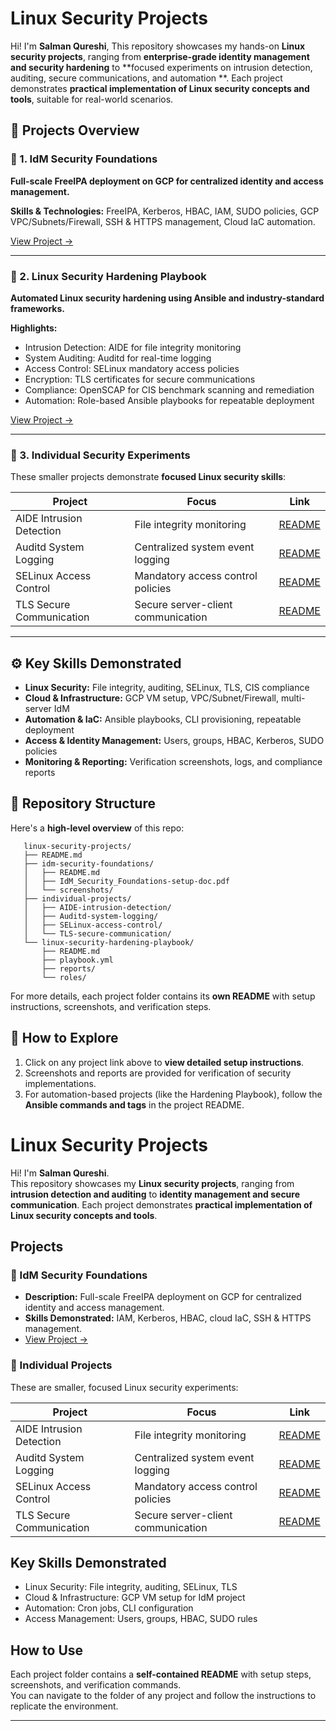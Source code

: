 
# Linux Security Projects

Hi! I'm **Salman Qureshi**, This repository showcases my hands-on **Linux security projects**, ranging from **enterprise-grade identity management and security hardening** to **focused experiments on intrusion detection, auditing, secure communications, and automation **. Each project demonstrates **practical implementation of Linux security concepts and tools**, suitable for real-world scenarios.

## 📂 Projects Overview

### 🔹 1. IdM Security Foundations
**Full-scale FreeIPA deployment on GCP for centralized identity and access management.**

**Skills & Technologies:** FreeIPA, Kerberos, HBAC, IAM, SUDO policies, GCP VPC/Subnets/Firewall, SSH & HTTPS management, Cloud IaC automation.

[View Project →](idm-security-foundations/README.md)

---

### 🔹 2. Linux Security Hardening Playbook
**Automated Linux security hardening using Ansible and industry-standard frameworks.**

**Highlights:**
* Intrusion Detection: AIDE for file integrity monitoring
* System Auditing: Auditd for real-time logging
* Access Control: SELinux mandatory access policies
* Encryption: TLS certificates for secure communications
* Compliance: OpenSCAP for CIS benchmark scanning and remediation
* Automation: Role-based Ansible playbooks for repeatable deployment

[View Project →](linux-security-hardening-playbook/README.md)

---


### 🔹 3. Individual Security Experiments
These smaller projects demonstrate **focused Linux security skills**:


| Project | Focus | Link |
|---------|-------|------|
| AIDE Intrusion Detection | File integrity monitoring | [README](individual-projects/AIDE-intrusion-detection/README.md) |
| Auditd System Logging | Centralized system event logging | [README](individual-projects/Auditd-system-logging/README.md) |
| SELinux Access Control | Mandatory access control policies | [README](individual-projects/SELinux-access-control/README.md) |
| TLS Secure Communication | Secure server-client communication | [README](individual-projects/TLS-secure-communication/README.md) |

---

## ⚙️ Key Skills Demonstrated

* **Linux Security:** File integrity, auditing, SELinux, TLS, CIS compliance
* **Cloud & Infrastructure:** GCP VM setup, VPC/Subnet/Firewall, multi-server IdM
* **Automation & IaC:** Ansible playbooks, CLI provisioning, repeatable deployment
* **Access & Identity Management:** Users, groups, HBAC, Kerberos, SUDO policies
* **Monitoring & Reporting:** Verification screenshots, logs, and compliance reports

## 📂 Repository Structure

Here's a **high-level overview** of this repo:
```
   linux-security-projects/
   ├── README.md
   ├── idm-security-foundations/
   │   ├── README.md
   │   ├── IdM_Security_Foundations-setup-doc.pdf
   │   └── screenshots/
   ├── individual-projects/
   │   ├── AIDE-intrusion-detection/
   │   ├── Auditd-system-logging/
   │   ├── SELinux-access-control/
   │   └── TLS-secure-communication/
   └── linux-security-hardening-playbook/
       ├── README.md
       ├── playbook.yml
       ├── reports/
       └── roles/
```

For more details, each project folder contains its **own README** with setup instructions, screenshots, and verification steps.

## 🚀 How to Explore

1. Click on any project link above to **view detailed setup instructions**.
2. Screenshots and reports are provided for verification of security implementations.
3. For automation-based projects (like the Hardening Playbook), follow the **Ansible commands and tags** in the project README.





















# Linux Security Projects

Hi! I'm **Salman Qureshi**.  
This repository showcases my **Linux security projects**, ranging from **intrusion detection and auditing** to **identity management and secure communication**. Each project demonstrates **practical implementation of Linux security concepts and tools**.

## Projects

### 🔹 IdM Security Foundations
- **Description:** Full-scale FreeIPA deployment on GCP for centralized identity and access management.
- **Skills Demonstrated:** IAM, Kerberos, HBAC, cloud IaC, SSH & HTTPS management.
- [View Project →](idm-security-foundations/README.md)

### 🔹 Individual Projects
These are smaller, focused Linux security experiments:

| Project | Focus | Link |
|---------|-------|------|
| AIDE Intrusion Detection | File integrity monitoring | [README](individual-projects/AIDE-intrusion-detection/README.md) |
| Auditd System Logging | Centralized system event logging | [README](individual-projects/Auditd-system-logging/README.md) |
| SELinux Access Control | Mandatory access control policies | [README](individual-projects/SELinux-access-control/README.md) |
| TLS Secure Communication | Secure server-client communication | [README](individual-projects/TLS-secure-communication/README.md) |

## Key Skills Demonstrated
- Linux Security: File integrity, auditing, SELinux, TLS
- Cloud & Infrastructure: GCP VM setup for IdM project
- Automation: Cron jobs, CLI configuration
- Access Management: Users, groups, HBAC, SUDO rules

## How to Use
Each project folder contains a **self-contained README** with setup steps, screenshots, and verification commands.  
You can navigate to the folder of any project and follow the instructions to replicate the environment.

---

